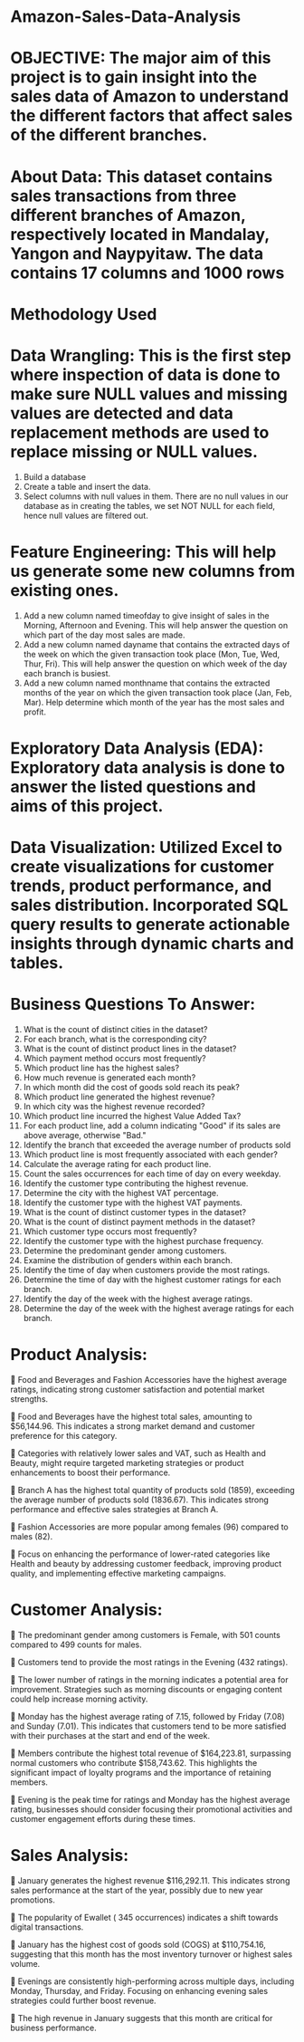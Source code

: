 # Amazon-Sales-Data-Analysis

# OBJECTIVE: The major aim of this project is to gain insight into the sales data of Amazon to understand the different factors that affect sales of the different branches.

# About Data: This dataset contains sales transactions from three different branches of Amazon, respectively located in Mandalay, Yangon and Naypyitaw. The data contains 17 columns and 1000 rows

# Methodology Used

# Data Wrangling: This is the first step where inspection of data is done to make sure NULL values and missing values are detected and data replacement methods are used to replace missing or NULL values.
1. Build a database
2. Create a table and insert the data.
3. Select columns with null values in them. There are no null values in our database as in creating the tables, we set NOT NULL for each field, hence null values are filtered out.

# Feature Engineering: This will help us generate some new columns from existing ones.
1. Add a new column named timeofday to give insight of sales in the Morning, Afternoon and Evening. This will help answer the question on which part of the day most sales are made.
2. Add a new column named dayname that contains the extracted days of the week on which the given transaction took place (Mon, Tue, Wed, Thur, Fri). This will help answer the question on which week of the day each branch is busiest.
3. Add a new column named monthname that contains the extracted months of the year on which the given transaction took place (Jan, Feb, Mar). Help determine which month of the year has the most sales and profit.

# Exploratory Data Analysis (EDA): Exploratory data analysis is done to answer the listed questions and aims of this project.

# Data Visualization: Utilized Excel to create visualizations for customer trends, product performance, and sales distribution. Incorporated SQL query results to generate actionable insights through dynamic charts and tables.

# Business Questions To Answer:
1) What is the count of distinct cities in the dataset?
2) For each branch, what is the corresponding city?
3) What is the count of distinct product lines in the dataset?
4) Which payment method occurs most frequently?
5) Which product line has the highest sales?
6) How much revenue is generated each month?
7) In which month did the cost of goods sold reach its peak?
8) Which product line generated the highest revenue?
9) In which city was the highest revenue recorded?
10) Which product line incurred the highest Value Added Tax?
11) For each product line, add a column indicating "Good" if its sales are above average, otherwise "Bad."
12) Identify the branch that exceeded the average number of products sold
13) Which product line is most frequently associated with each gender?
14) Calculate the average rating for each product line.
15) Count the sales occurrences for each time of day on every weekday.
16) Identify the customer type contributing the highest revenue.
17) Determine the city with the highest VAT percentage.
18) Identify the customer type with the highest VAT payments.
19) What is the count of distinct customer types in the dataset?
20) What is the count of distinct payment methods in the dataset?
21) Which customer type occurs most frequently?
22) Identify the customer type with the highest purchase frequency.
23) Determine the predominant gender among customers.
24) Examine the distribution of genders within each branch.
25) Identify the time of day when customers provide the most ratings.
26) Determine the time of day with the highest customer ratings for each branch.
27) Identify the day of the week with the highest average ratings.
28) Determine the day of the week with the highest average ratings for each branch.

# Product Analysis:
 Food and Beverages and Fashion Accessories have the highest average ratings, indicating strong customer satisfaction and potential market strengths.

 Food and Beverages have the highest total sales, amounting to $56,144.96. This indicates a strong market demand and customer preference for this category.

 Categories with relatively lower sales and VAT, such as Health and Beauty, might require targeted marketing strategies or product enhancements to boost their performance.

 Branch A has the highest total quantity of products sold (1859), exceeding the average number of products sold (1836.67). This indicates strong performance and effective sales strategies at Branch A.

 Fashion Accessories are more popular among females (96) compared to males (82).

 Focus on enhancing the performance of lower-rated categories like Health and beauty by addressing customer feedback, improving product quality, and implementing effective marketing campaigns.

# Customer Analysis:
 The predominant gender among customers is Female, with 501 counts compared to 499 counts for males.

 Customers tend to provide the most ratings in the Evening (432 ratings).

 The lower number of ratings in the morning indicates a potential area for improvement. Strategies such as morning discounts or engaging content could help increase morning activity.

 Monday has the highest average rating of 7.15, followed by Friday (7.08) and Sunday (7.01). This indicates that customers tend to be more satisfied with their purchases at the start and end of the week.

 Members contribute the highest total revenue of $164,223.81, surpassing normal customers who contribute $158,743.62. This highlights the significant impact of loyalty programs and the importance of retaining members.

 Evening is the peak time for ratings and Monday has the highest average rating, businesses should consider focusing their promotional activities and customer engagement efforts during these times.

# Sales Analysis:
 January generates the highest revenue $116,292.11. This indicates strong sales performance at the start of the year, possibly due to new year promotions.

 The popularity of Ewallet ( 345 occurrences) indicates a shift towards digital transactions.

 January has the highest cost of goods sold (COGS) at $110,754.16, suggesting that this month has the most inventory turnover or highest sales volume.

 Evenings are consistently high-performing across multiple days, including Monday, Thursday, and Friday. Focusing on enhancing evening sales strategies could further boost revenue.

 The high revenue in January suggests that this month are critical for business performance.
